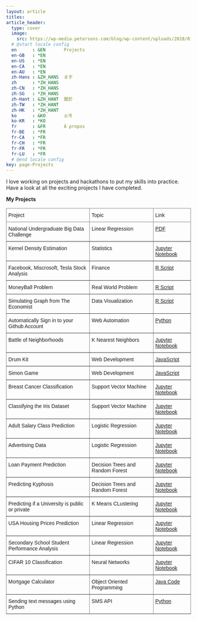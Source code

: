 ```yaml
---
layout: article
titles:
article_header:
  type: cover
  image:
    src: https://wp-media.petersons.com/blog/wp-content/uploads/2018/01/26100309/blur-close-up-code-computer-546819.jpg
  # @start locale config
  en      : &EN       Projects
  en-GB   : *EN
  en-US   : *EN
  en-CA   : *EN
  en-AU   : *EN
  zh-Hans : &ZH_HANS  关于
  zh      : *ZH_HANS
  zh-CN   : *ZH_HANS
  zh-SG   : *ZH_HANS
  zh-Hant : &ZH_HANT  關於
  zh-TW   : *ZH_HANT
  zh-HK   : *ZH_HANT
  ko      : &KO       소개
  ko-KR   : *KO
  fr      : &FR       À propos
  fr-BE   : *FR
  fr-CA   : *FR
  fr-CH   : *FR
  fr-FR   : *FR
  fr-LU   : *FR
  # @end locale config
key: page-Projects
---
```


I love working on projects and hackathons to put my skills into practice.  
Have a look at all the exciting projects I have completed.

**My Projects**

<style type="text/css">
.tg  {border-collapse:collapse;border-spacing:0;}
.tg td{border-color:black;border-style:solid;border-width:1px;font-family:Arial, sans-serif;font-size:14px;
  overflow:hidden;padding:10px 5px;word-break:normal;}
.tg th{border-color:black;border-style:solid;border-width:1px;font-family:Arial, sans-serif;font-size:14px;
  font-weight:normal;overflow:hidden;padding:10px 5px;word-break:normal;}
.tg .tg-0pky{border-color:inherit;text-align:left;vertical-align:top}
</style>
<table class="tg">
<thead>
  <tr>
    <th class="tg-0pky">Project </th>
    <th class="tg-0pky">Topic</th>
    <th class="tg-0pky">Link</th>
  </tr>
</thead>
<tbody>
   <tr>
    <td class="tg-0pky">National Undergraduate Big Data Challenge</td>
    <td class="tg-0pky">Linear Regression </td>
    <td class="tg-0pky"><a href="https://github.com/Akarsh654/UnBDC-2020/blob/master/UnBDC_2020_Project_Report.pdf" target="_blank" rel="noopener noreferrer">PDF</a></td>
  </tr>
  <tr>
    <td class="tg-0pky">Kernel Density Estimation</td>
    <td class="tg-0pky">Statistics </td>
    <td class="tg-0pky"><a href="https://github.com/Akarsh654/Data-Analysis-and-Visualization/blob/master/Kernel%20Density%20Estimation%20(KDE)/Kernel%20Density%20Estimation.ipynb" target="_blank" rel="noopener noreferrer">Jupyter Notebook</a></td>
  </tr>
  <tr>
    <td class="tg-0pky">Facebook, Miscrosoft, Tesla Stock Analysis</td>
    <td class="tg-0pky">Finance </td>
    <td class="tg-0pky"><a href="https://github.com/Akarsh654/Data-Analysis-and-Visualization/blob/master/Tesla%2C%20Facebook%2C%20Microsoft%20Stock%20Analysis/Quantmod.R" target="_blank" rel="noopener noreferrer">R Script</a></td>
  </tr>
   <tr>
    <td class="tg-0pky">MoneyBall Problem</td>
    <td class="tg-0pky">Real World Problem </td>
    <td class="tg-0pky"><a href="https://github.com/Akarsh654/Data-Analysis-and-Visualization/blob/master/MoneyBall%20Problem/MoneyBall.R" target="_blank" rel="noopener noreferrer">R Script</a></td>
  </tr>
  <tr>
    <td class="tg-0pky">Simulating Graph from The Economist</td>
    <td class="tg-0pky">Data Visualization </td>
    <td class="tg-0pky"><a href="https://github.com/Akarsh654/Data-Analysis-and-Visualization/blob/master/Graph%20from%20The%20Economist/DataVisualizationGraph.R" target="_blank" rel="noopener noreferrer">R Script</a></td>
  </tr>
    <tr>
    <td class="tg-0pky">Automatically Sign in to your Github Account</td>
    <td class="tg-0pky">Web Automation </td>
    <td class="tg-0pky"><a href="https://github.com/Akarsh654/Web-Automation/blob/master/automation.py" rel="noopener noreferrer">Python</a></td>
  </tr>
   <tr>
    <td class="tg-0pky">Battle of Neighborhoods</td>
    <td class="tg-0pky">K Nearest Neighbors </td>
    <td class="tg-0pky"><a href="https://github.com/Akarsh654/The-Battle-of-Neighborhoods/blob/master/COVID-19%20in%20Toronto%20Neighborhoods.ipynb" rel="noopener noreferrer">Jupyter Notebook</a></td>
  </tr>
     <tr>
    <td class="tg-0pky">Drum Kit</td>
    <td class="tg-0pky">Web Development </td>
    <td class="tg-0pky"><a href="https://akarsh654.github.io/Drum-Kit/" rel="noopener noreferrer">JavaScript</a></td>
  </tr>
     <tr>
    <td class="tg-0pky">Simon Game</td>
    <td class="tg-0pky">Web Development </td>
    <td class="tg-0pky"><a href="https://akarsh654.github.io/Simon-Game/" rel="noopener noreferrer">JavaScript</a></td>
  </tr>
   <tr>
    <td class="tg-0pky">Breast Cancer Classification</td>
    <td class="tg-0pky">Support Vector Machine </td>
    <td class="tg-0pky"><a href="https://github.com/Akarsh654/Machine-Learning-Projects/blob/master/Support%20Vector%20Machine/Breast%20Cancer%20Classification/Breast%20Cancer%20Classification%20using%20SVM.ipynb" rel="noopener noreferrer">Jupyter Notebook</a></td>
  </tr>
     <tr>
    <td class="tg-0pky">Classifying the Iris Dataset</td>
    <td class="tg-0pky">Support Vector Machine </td>
    <td class="tg-0pky"><a href="https://github.com/Akarsh654/Machine-Learning-Projects/blob/master/Support%20Vector%20Machine/Classifying%20the%20Iris%20Dataset/Classifying%20the%20Iris%20Dataset%20using%20SVM.ipynb" rel="noopener noreferrer">Jupyter Notebook</a></td>
  </tr>
  <tr>
    <td class="tg-0pky">Adult Salary Class Prediction</td>
    <td class="tg-0pky">Logistic Regression </td>
    <td class="tg-0pky"><a href="https://github.com/Akarsh654/Machine-Learning-Projects/blob/master/Logistic%20Regression/Adult%20Salary-Class%20Prediction/Adult_SalaryClass_Prediction.R" rel="noopener noreferrer">Jupyter Notebook</a></td>
  </tr>
  <tr>
    <td class="tg-0pky">Advertising Data</td>
    <td class="tg-0pky">Logistic Regression </td>
    <td class="tg-0pky"><a href="https://github.com/Akarsh654/Machine-Learning-Projects/blob/master/Logistic%20Regression/Advertising%20Data/Advertising%20Data%20.ipynb" rel="noopener noreferrer">Jupyter Notebook</a></td>
  </tr>
  <tr>
    <td class="tg-0pky">Loan Payment Prediction</td>
    <td class="tg-0pky">Decision Trees and Random Forest </td>
    <td class="tg-0pky"><a href="https://github.com/Akarsh654/Machine-Learning-Projects/blob/master/Decision%20Trees%20and%20Random%20Forests/Loan%20Payment%20Prediction/Loan%20Payment%20Prediction%20.ipynb" rel="noopener noreferrer">Jupyter Notebook</a></td>
  </tr>
  <tr>
    <td class="tg-0pky">Predicting Kyphosis</td>
    <td class="tg-0pky">Decision Trees and Random Forest </td>
    <td class="tg-0pky"><a href="https://github.com/Akarsh654/Machine-Learning-Projects/blob/master/Decision%20Trees%20and%20Random%20Forests/Predicting%20Kyphosis%20Kaggle%20Challenge/Kyphosis%20Prediction.ipynb" rel="noopener noreferrer">Jupyter Notebook</a></td>
  </tr>
   <tr>
    <td class="tg-0pky">Predicting if a University is public or private</td>
    <td class="tg-0pky">K Means CLustering </td>
    <td class="tg-0pky"><a href="https://github.com/Akarsh654/Machine-Learning-Projects/blob/master/K%20Means%20Clustering/Predicting%20if%20a%20university%20is%20Public%20or%20Private/Predicting%20if%20a%20university%20is%20Private%20or%20Public.ipynb" rel="noopener noreferrer">Jupyter Notebook</a></td>
  </tr>
  <tr>
    <td class="tg-0pky">USA Housing Prices Prediction</td>
    <td class="tg-0pky">Linear Regression </td>
    <td class="tg-0pky"><a href="https://github.com/Akarsh654/Machine-Learning-Projects/blob/master/Linear%20Regression/USA%20housing%20prices%20prediction/USA%20Housing%20Prices%20Prediction.ipynb" rel="noopener noreferrer">Jupyter Notebook</a></td>
  </tr>
  <tr>
    <td class="tg-0pky">Secondary School Student Performance Analysis</td>
    <td class="tg-0pky">Linear Regression </td>
    <td class="tg-0pky"><a href="https://github.com/Akarsh654/Machine-Learning-Projects/blob/master/Linear%20Regression/Student%20Perfomance%20Analysis/linearreg.R" rel="noopener noreferrer">Jupyter Notebook</a></td>
  </tr>
  <tr>
    <td class="tg-0pky">CIFAR 10 Classification</td>
    <td class="tg-0pky">Neural Networks </td>
    <td class="tg-0pky"><a href="https://github.com/Akarsh654/Machine-Learning-Projects/blob/master/Nerual%20Networks/CIFAR-10%20Classification/CIFAR10%20Classification.ipynb" rel="noopener noreferrer">Jupyter Notebook</a></td>
  </tr>
  <tr>
    <td class="tg-0pky">Mortgage Calculator</td>
    <td class="tg-0pky">Object Oriented Programming </td>
    <td class="tg-0pky"><a href="https://github.com/Akarsh654/Java-Projects/blob/master/Mortgage%20Calculator/MortgageCalculator.java" rel="noopener noreferrer">Java Code</a></td>
  </tr>
  <tr>
    <td class="tg-0pky">Sending text messages using Python</td>
    <td class="tg-0pky">SMS API </td>
    <td class="tg-0pky"><a href="https://github.com/Akarsh654/SMS-using-python/blob/master/Send%20SMS%20using%20Python/textmessage.py">Python</a></td>
  </tr>
  
</tbody>
</table>





